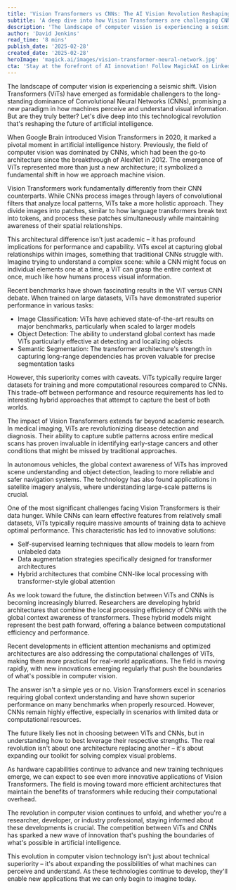 ```yaml
---
title: 'Vision Transformers vs CNNs: The AI Vision Revolution Reshaping How Machines See'
subtitle: 'A deep dive into how Vision Transformers are challenging CNNs in computer vision'
description: 'The landscape of computer vision is experiencing a seismic shift. Vision Transformers (ViTs) have emerged as formidable challengers to the long-standing dominance of Convolutional Neural Networks (CNNs), promising a new paradigm in how machines perceive and understand visual information. But are they truly better? Let's dive deep into this technological revolution that's reshaping the future of artificial intelligence.'
author: 'David Jenkins'
read_time: '8 mins'
publish_date: '2025-02-28'
created_date: '2025-02-28'
heroImage: 'magick.ai/images/vision-transformer-neural-network.jpg'
cta: 'Stay at the forefront of AI innovation! Follow MagickAI on LinkedIn for cutting-edge insights into computer vision technology and the latest developments in artificial intelligence.'
---
```


The landscape of computer vision is experiencing a seismic shift. Vision Transformers (ViTs) have emerged as formidable challengers to the long-standing dominance of Convolutional Neural Networks (CNNs), promising a new paradigm in how machines perceive and understand visual information. But are they truly better? Let's dive deep into this technological revolution that's reshaping the future of artificial intelligence.

When Google Brain introduced Vision Transformers in 2020, it marked a pivotal moment in artificial intelligence history. Previously, the field of computer vision was dominated by CNNs, which had been the go-to architecture since the breakthrough of AlexNet in 2012. The emergence of ViTs represented more than just a new architecture; it symbolized a fundamental shift in how we approach machine vision.

Vision Transformers work fundamentally differently from their CNN counterparts. While CNNs process images through layers of convolutional filters that analyze local patterns, ViTs take a more holistic approach. They divide images into patches, similar to how language transformers break text into tokens, and process these patches simultaneously while maintaining awareness of their spatial relationships.

This architectural difference isn't just academic – it has profound implications for performance and capability. ViTs excel at capturing global relationships within images, something that traditional CNNs struggle with. Imagine trying to understand a complex scene: while a CNN might focus on individual elements one at a time, a ViT can grasp the entire context at once, much like how humans process visual information.

Recent benchmarks have shown fascinating results in the ViT versus CNN debate. When trained on large datasets, ViTs have demonstrated superior performance in various tasks:

- Image Classification: ViTs have achieved state-of-the-art results on major benchmarks, particularly when scaled to larger models
- Object Detection: The ability to understand global context has made ViTs particularly effective at detecting and localizing objects
- Semantic Segmentation: The transformer architecture's strength in capturing long-range dependencies has proven valuable for precise segmentation tasks

However, this superiority comes with caveats. ViTs typically require larger datasets for training and more computational resources compared to CNNs. This trade-off between performance and resource requirements has led to interesting hybrid approaches that attempt to capture the best of both worlds.

The impact of Vision Transformers extends far beyond academic research. In medical imaging, ViTs are revolutionizing disease detection and diagnosis. Their ability to capture subtle patterns across entire medical scans has proven invaluable in identifying early-stage cancers and other conditions that might be missed by traditional approaches.

In autonomous vehicles, the global context awareness of ViTs has improved scene understanding and object detection, leading to more reliable and safer navigation systems. The technology has also found applications in satellite imagery analysis, where understanding large-scale patterns is crucial.

One of the most significant challenges facing Vision Transformers is their data hunger. While CNNs can learn effective features from relatively small datasets, ViTs typically require massive amounts of training data to achieve optimal performance. This characteristic has led to innovative solutions:

- Self-supervised learning techniques that allow models to learn from unlabeled data
- Data augmentation strategies specifically designed for transformer architectures
- Hybrid architectures that combine CNN-like local processing with transformer-style global attention

As we look toward the future, the distinction between ViTs and CNNs is becoming increasingly blurred. Researchers are developing hybrid architectures that combine the local processing efficiency of CNNs with the global context awareness of transformers. These hybrid models might represent the best path forward, offering a balance between computational efficiency and performance.

Recent developments in efficient attention mechanisms and optimized architectures are also addressing the computational challenges of ViTs, making them more practical for real-world applications. The field is moving rapidly, with new innovations emerging regularly that push the boundaries of what's possible in computer vision.

The answer isn't a simple yes or no. Vision Transformers excel in scenarios requiring global context understanding and have shown superior performance on many benchmarks when properly resourced. However, CNNs remain highly effective, especially in scenarios with limited data or computational resources.

The future likely lies not in choosing between ViTs and CNNs, but in understanding how to best leverage their respective strengths. The real revolution isn't about one architecture replacing another – it's about expanding our toolkit for solving complex visual problems.

As hardware capabilities continue to advance and new training techniques emerge, we can expect to see even more innovative applications of Vision Transformers. The field is moving toward more efficient architectures that maintain the benefits of transformers while reducing their computational overhead.

The revolution in computer vision continues to unfold, and whether you're a researcher, developer, or industry professional, staying informed about these developments is crucial. The competition between ViTs and CNNs has sparked a new wave of innovation that's pushing the boundaries of what's possible in artificial intelligence.

This evolution in computer vision technology isn't just about technical superiority – it's about expanding the possibilities of what machines can perceive and understand. As these technologies continue to develop, they'll enable new applications that we can only begin to imagine today.